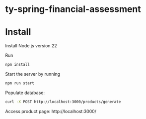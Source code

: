 # ty-spring-financial-assessment

# Install
Install Node.js version 22

Run
```bash
npm install
```

Start the server by running 
```bash
npm run start
```

Populate database:
```bash
curl -X POST http://localhost:3000/products/generate
```

Access product page: http://localhost:3000/
